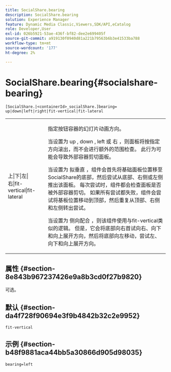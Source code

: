 ```yaml
---
title: SocialShare.bearing
description: SocialShare.bearing
solution: Experience Manager
feature: Dynamic Media Classic,Viewers,SDK/API,eCatalog
role: Developer,User
exl-id: 026b5921-53ae-436f-bf82-dee2e699405f
source-git-commit: a919130f0940d81a221b79563b6b3e41533ba788
workflow-type: tm+mt
source-wordcount: '177'
ht-degree: 2%

---
```


# SocialShare.bearing{#socialshare-bearing}

`[SocialShare.|<containerId>_socialShare.]bearing= up|down|left|right|fit-vertical|fit-lateral`

<table id="table_0002BE81371D4E16A56FBEDD13FDF3C2"> 
 <tbody> 
  <tr> 
   <td colname="col1"> <p> <span class="codeph"> 上|下|左|右|fit-vertical|fit-lateral </span> </p> </td> 
   <td colname="col2"> <p> 指定按钮容器的幻灯片动画方向。 </p> <p> 当设置为 <span class="codeph"> up </span>, <span class="codeph"> down </span>, <span class="codeph"> left </span>或 <span class="codeph"> 右 </span>，则面板将按指定方向滚出，而不会进行额外的范围检查。 此行为可能会导致外部容器剪切面板。 </p> <p>当设置为 <span class="codeph"> 拟垂直 </span>，组件会首先将基础面板位置移至SocialShare的底部，然后尝试从底部、右侧或左侧推出该面板。 每次尝试时，组件都会检查面板是否被外部容器剪切。 如果所有尝试都失败，组件会尝试将基板位置移动到顶部，然后重复从顶部、右侧和左侧转出尝试。 </p> <p>当设置为 <span class="codeph"> 侧向配合 </span>，则该组件使用与fit-vertical类似的逻辑。 但是，它会将底部向右首试向右、向下和向上展开方向，然后将底部向左移动，尝试左、向下和向上展开方向。 </p> </td> 
  </tr> 
 </tbody> 
</table>

## 属性 {#section-8e843b967237426e9a8b3cd0f27b9820}

可选。

## 默认 {#section-da4f728f90694e3f9b4842b32c2e9952}

`fit-vertical`

## 示例 {#section-b48f9881aca44bb5a30866d905d98035}

`bearing=left`
